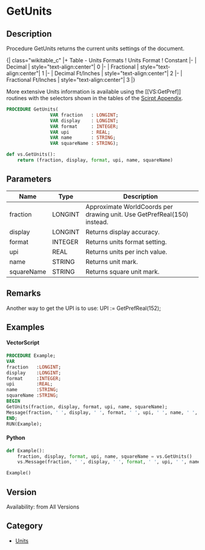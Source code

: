 # GetUnits

## Description
Procedure GetUnits returns the current units settings of the document.

{| class="wikitable_c"
|+ Table - Units Formats
! Units Format
! Constant
|-
| Decimal
| style="text-align:center"| 0
|-
| Fractional
| style="text-align:center"| 1
|-
| Decimal Ft/Inches
| style="text-align:center"| 2
|-
| Fractional Ft/Inches
| style="text-align:center"| 3
|}

More extensive Units information is available using the [[VS:GetPref]] routines with the selectors shown in the tables of the [Scirpt Appendix](../Appendix/pages/Appendix%20F%20-%20Preference%20Selectors.md#primary-units-selectors).

```pascal
PROCEDURE GetUnits(
				VAR fraction   : LONGINT;
				VAR display    : LONGINT;
				VAR format     : INTEGER;
				VAR upi        : REAL;
				VAR name       : STRING;
				VAR squareName : STRING);
```

```python
def vs.GetUnits():
    return (fraction, display, format, upi, name, squareName)
```

## Parameters
|Name|Type|Description|
|---|---|---|
|fraction|LONGINT|Approximate WorldCoords per drawing unit.  Use GetPrefReal(150) instead.|
|display|LONGINT|Returns display accuracy.|
|format|INTEGER|Returns units format setting.|
|upi|REAL|Returns units per inch value.|
|name|STRING|Returns unit mark.|
|squareName|STRING|Returns square unit mark.|

## Remarks
Another way to get the UPI is to use:
UPI := GetPrefReal(152);

## Examples
#### VectorScript ####
```pascal
PROCEDURE Example;
VAR 
fraction   :LONGINT; 
display    :LONGINT; 
format     :INTEGER; 
upi        :REAL; 
name       :STRING;
squareName :STRING;
BEGIN
GetUnits(fraction, display, format, upi, name, squareName);
Message(fraction, ' ', display, ' ', format, ' ', upi, ' ', name, ' ', squareName);
END;
RUN(Example);
```
#### Python ####
```python
def Example():
	fraction, display, format, upi, name, squareName = vs.GetUnits()
	vs.Message(fraction, ' ', display, ' ', format, ' ', upi, ' ', name, ' ', squareName)

Example()
```

## Version
Availability: from All Versions

## Category
* [Units](../Categories/Units.md)
